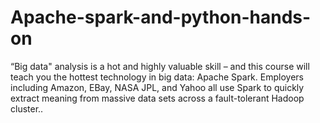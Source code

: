 # Apache-spark-and-python-hands-on
“Big data" analysis is a hot and highly valuable skill – and this course will teach you the hottest technology in big data: Apache Spark. Employers including Amazon, EBay, NASA JPL, and Yahoo all use Spark to quickly extract meaning from massive data sets across a fault-tolerant Hadoop cluster..
